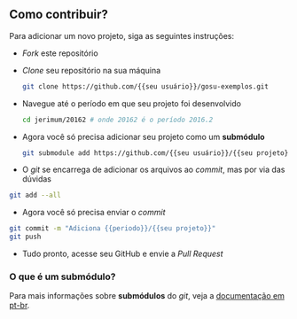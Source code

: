## Como contribuir?

Para adicionar um novo projeto, siga as seguintes instruções:

- _Fork_ este repositório
- _Clone_ seu repositório na sua máquina

  ```sh
  git clone https://github.com/{{seu usuário}}/gosu-exemplos.git
  ```
  
- Navegue até o período em que seu projeto foi desenvolvido
 
  ```sh
  cd jerimum/20162 # onde 20162 é o período 2016.2
  ```
  
- Agora você só precisa adicionar seu projeto como um **submódulo**
  
  ```sh
  git submodule add https://github.com/{{seu usuário}}/{{seu projeto}}
  ```
  
- O _git_ se encarrega de adicionar os arquivos ao _commit_, mas por via das dúvidas
 
 ```sh
 git add --all
 ```
 
- Agora você só precisa enviar o _commit_
 
 ```sh
 git commit -m "Adiciona {{periodo}}/{{seu projeto}}"
 git push
 ```
 
- Tudo pronto, acesse seu GitHub e envie a _Pull Request_

### O que é um submódulo?

Para mais informações sobre **submódulos** do _git_, veja a [documentação em pt-br](https://git-scm.com/book/pt-br/v1/Ferramentas-do-Git-Subm%C3%B3dulos).
